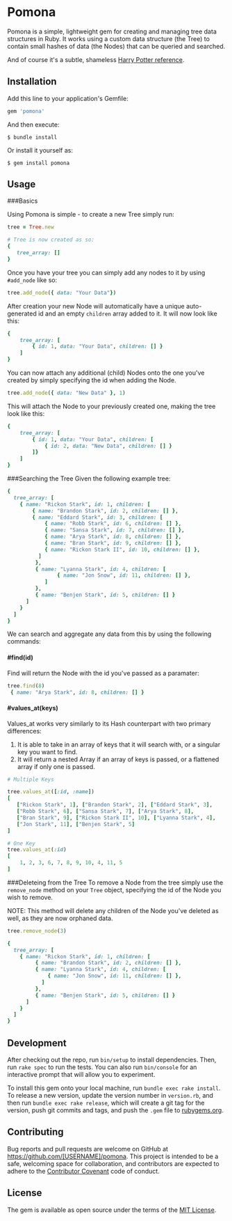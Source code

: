 # Pomona

Pomona is a simple, lightweight gem for creating and managing tree data structures in Ruby. It works using a custom data structure (the Tree) to contain small hashes of data (the Nodes) that can be queried and searched.

And of course it's a subtle, shameless [Harry Potter reference](http://harrypotter.wikia.com/wiki/Pomona_Sprout).

## Installation

Add this line to your application's Gemfile:

```ruby
gem 'pomona'
```

And then execute:

    $ bundle install

Or install it yourself as:

    $ gem install pomona

## Usage

###Basics

Using Pomona is simple - to create a new Tree simply run:

```ruby
tree = Tree.new

# Tree is now created as so:
{
   tree_array: []
}
```

Once you have your tree you can simply add any nodes to it by using ```#add_node``` like so:

```ruby
tree.add_node({ data: "Your Data"})
```
After creation your new Node will automatically have a unique auto-generated id and an empty ```children``` array added to it. It will now look like this:

```ruby
{
    tree_array: [
    	{ id: 1, data: "Your Data", children: [] }
    ]
}
```

You can now attach any additional (child) Nodes onto the one you've created by simply specifying the id when adding the Node.

```ruby
tree.add_node({ data: "New Data" }, 1)
```

This will attach the Node to your previously created one, making the tree look like this:

```ruby
{
    tree_array: [
    	{ id: 1, data: "Your Data", children: [
    		{ id: 2, data: "New Data", children: [] }
    	]}
    ]
}
```

###Searching the Tree
Given the following example tree:

```ruby
{
  tree_array: [
    { name: "Rickon Stark", id: 1, children: [
        { name: "Brandon Stark", id: 2, children: [] },
        { name: "Eddard Stark", id: 3, children: [
            { name: "Robb Stark", id: 6, children: [] },
            { name: "Sansa Stark", id: 7, children: [] },
            { name: "Arya Stark", id: 8, children: [] },
            { name: "Bran Stark", id: 9, children: [] },
            { name: "Rickon Stark II", id: 10, children: [] },
          ]
         },
         { name: "Lyanna Stark", id: 4, children: [
                { name: "Jon Snow", id: 11, children: [] },
            ]
         },
         { name: "Benjen Stark", id: 5, children: [] }
      ]
    }
  ]
}
```

We can search and aggregate any data from this by using the following commands:

#### #find(id)
Find will return the Node with the id you've passed as a paramater:

```ruby
tree.find(8)
 { name: "Arya Stark", id: 8, children: [] }
```

#### #values_at(keys)
Values_at works very similarly to its Hash counterpart with two primary differences:

1. It is able to take in an array of keys that it will search with, or a singular key you want to find.
2. It will return a nested Array if an array of keys is passed, or a flattened array if only one is passed.

```ruby
# Multiple Keys

tree.values_at([:id, :name])
[
   ["Rickon Stark", 1], ["Brandon Stark", 2], ["Eddard Stark", 3],
   ["Robb Stark", 6], ["Sansa Stark", 7], ["Arya Stark", 8],
   ["Bran Stark", 9], ["Rickon Stark II", 10], ["Lyanna Stark", 4],
   ["Jon Stark", 11], ["Benjen Stark", 5]
]

# One Key
tree.values_at(:id)
[
	1, 2, 3, 6, 7, 8, 9, 10, 4, 11, 5
]
```

###Deleteing from the Tree
To remove a Node from the tree simply use the ```remove_node``` method on your ```Tree``` object, specifying the id of the Node you wish to remove.

NOTE: This method will delete any children of the Node you've deleted as well, as they are now orphaned data.

```ruby
tree.remove_node(3)

{
  tree_array: [
    { name: "Rickon Stark", id: 1, children: [
         { name: "Brandon Stark", id: 2, children: [] },
	     { name: "Lyanna Stark", id: 4, children: [
	         { name: "Jon Snow", id: 11, children: [] },
	       ]
	     },
	     { name: "Benjen Stark", id: 5, children: [] }
      ]
    }
  ]
}
```

## Development

After checking out the repo, run `bin/setup` to install dependencies. Then, run `rake spec` to run the tests. You can also run `bin/console` for an interactive prompt that will allow you to experiment.

To install this gem onto your local machine, run `bundle exec rake install`. To release a new version, update the version number in `version.rb`, and then run `bundle exec rake release`, which will create a git tag for the version, push git commits and tags, and push the `.gem` file to [rubygems.org](https://rubygems.org).

## Contributing

Bug reports and pull requests are welcome on GitHub at https://github.com/[USERNAME]/pomona. This project is intended to be a safe, welcoming space for collaboration, and contributors are expected to adhere to the [Contributor Covenant](http://contributor-covenant.org) code of conduct.


## License

The gem is available as open source under the terms of the [MIT License](http://opensource.org/licenses/MIT).
